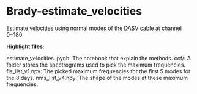 # Brady-estimate_velocities
Estimate velocities using normal modes of the DASV cable at channel 0~180.

**Highlight files:**

estimate_velocities.ipynb: The notebook that explain the methods.
ccf/: A folder stores the spectrograms used to pick the maximum frequencies.
fls_list_v1.npy: The picked maximum frequencies for the first 5 modes for the 8 days.
nms_list_v4.npy: The shape of the modes at these maximum frequencies.


